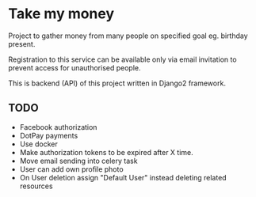 # Take my money

Project to gather money from many people on specified goal eg. birthday present. 

Registration to this service can be available only via email invitation to prevent access for unauthorised people. 

This is backend (API) of this project written in Django2 framework.

## TODO
* Facebook authorization
* DotPay payments
* Use docker
* Make authorization tokens to be expired after X time.
* Move email sending into celery task
* User can add own profile photo
* On User deletion assign "Default User" instead deleting related resources